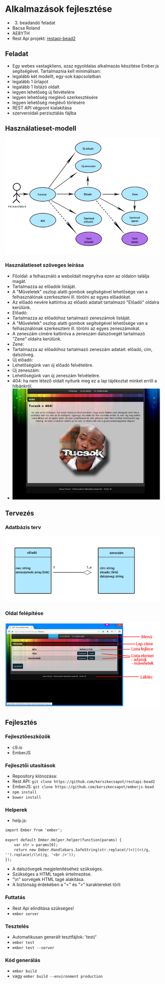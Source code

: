 # Alkalmazások fejlesztése
- 3. beadandó feladat
- Bacsa Roland
- AE8YTH
- Rest Api projekt: [restapi-bead2](https://github.com/kerszkecsapot/restapi-bead2)

## Feladat
- Egy webes vastagkliens, azaz egyoldalas alkalmazás készítése Ember.js segítségével. Tartalmaznia kell minimálisan:
 - legalább két modellt, egy-sok kapcsolatban
 - legalább 1 űrlapot
 - legalább 1 listázó oldalt
 - legyen lehetőség új felvételére
 - legyen lehetőség meglévő szerkesztésére
 - legyen lehetőség meglévő törlésére
 - REST API végpont kialakítása
 - szerveroldali perzisztálás fájlba

## Használatieset-modell
![hasznalatiesetdiag](readme/hasznalatiesetdiag.jpg)

### Használatieset szöveges leírása
- Főoldal: a felhasználó a weboldalt megnyitva ezen az oldalon találja magát.
 - Tartalmazza az előadók listáját.
 - A "Műveletek" oszlop alatti gombok segítségével lehetősége van a felhasználónak szerkeszteni ill. törölni az egyes előadókat.
 - Az előadó nevére kattintva az előadó adatait tartalmazó "Előadó" oldalra kerülünk.
- Előadó:
 - Tartalmazza az előadóhoz tartalmazó zeneszámok listáját.
 - A "Műveletek" oszlop alatti gombok segítségével lehetősége van a felhasználónak szerkeszteni ill. törölni az egyes zeneszámokat.
 - A zeneszám címére kattintva a zeneszám dalszövegét tartalmazó "Zene" oldalra kerülünk.
- Zene:
 - Tartalmazza az előadóhoz tartalmazó zeneszám adatait: előadó, cím, dalszöveg.
- Új előadó:
 - Lehetőségünk van új előadó felvételére.
- Új zeneszám:
 - Lehetőségünk van új zeneszám felvételére.
- 404: ha nem létező oldalt nyitunk meg ez a lap tájékoztat minket erről a hibánkról.
 - ![404](readme/404.jpg)

## Tervezés
### Adatbázis terv
![adatbazis](readme/adatbazis.jpg)

### Oldal felépítése
![felepites](readme/felepites.jpg)

## Fejlesztés
### Fejlesztőeszközök
- c9.io
- EmberJS

### Fejlesztői utasítások
- Repository klónozása:
 - Rest API: `git clone https://github.com/kerszkecsapot/restapi-bead2`
 - EmberJS: `git clone https://github.com/kerszkecsapot/emberjs-bead`
- `npm install`
- `bower install`

### Helperek
- help.js:
```
import Ember from 'ember';

export default Ember.Helper.helper(function(params) {
    var str = params[0];
    return new Ember.Handlebars.SafeString(str.replace(/(<)|(>)/g, '').replace(/(\n)/g, '<br />'));
});
```
  - A dalszövegek megjelenítéséhez szükséges.
  - Szükséges a HTML tagek értelmezése.
  - "\n" sorvégek HTML tagé alakítása.
  - A biztonság érdekében a "<" és ">" karaktereket törli

### Futtatás
- Rest Api elindítása szükséges!
- `ember server`

### Tesztelés
- Automatikusan generált tesztfájlok: 'test/'
- `ember test`
- `ember test --server`

### Kód generálás
- `ember build`
- vagy `ember build --environment production`
